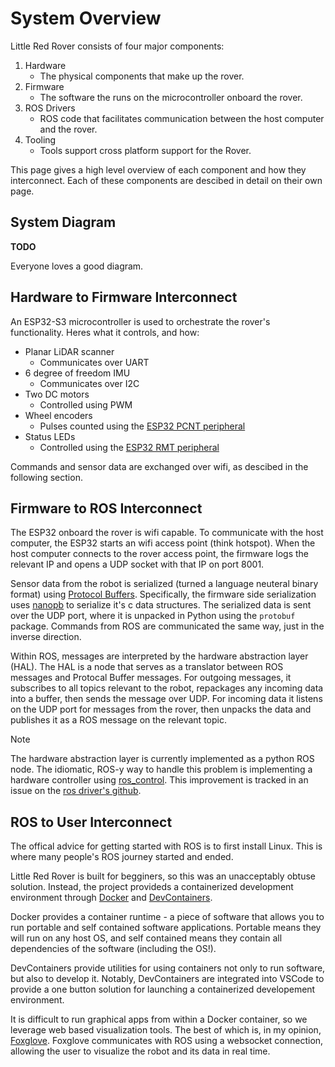 # System Overview

Little Red Rover consists of four major components:
1. Hardware
    * The physical components that make up the rover.
2. Firmware
    * The software the runs on the microcontroller onboard the rover.
3. ROS Drivers
    * ROS code that facilitates communication between the host computer and the rover. 
4. Tooling
    * Tools support cross platform support for the Rover.

This page gives a high level overview of each component and how they interconnect.
Each of these components are descibed in detail on their own page.

## System Diagram

**TODO**

Everyone loves a good diagram.

## Hardware to Firmware Interconnect

An ESP32-S3 microcontroller is used to orchestrate the rover's functionality.
Heres what it controls, and how:

* Planar LiDAR scanner
    * Communicates over UART
* 6 degree of freedom IMU
    * Communicates over I2C
* Two DC motors
    * Controlled using PWM
* Wheel encoders
    * Pulses counted using the [ESP32 PCNT peripheral](https://docs.espressif.com/projects/esp-idf/en/v5.3.1/esp32/api-reference/peripherals/pcnt.html)
* Status LEDs
    * Controlled using the [ESP32 RMT peripheral](https://docs.espressif.com/projects/esp-idf/en/v5.3.1/esp32/api-reference/peripherals/rmt.html)

Commands and sensor data are exchanged over wifi, as descibed in the following section.

## Firmware to ROS Interconnect

The ESP32 onboard the rover is wifi capable.
To communicate with the host computer, the ESP32 starts an wifi access point (think hotspot).
When the host computer connects to the rover access point, the firmware logs the relevant IP and opens a UDP socket with that IP on port 8001.

Sensor data from the robot is serialized (turned a language neuteral binary format) using [Protocol Buffers](https://protobuf.dev/).
Specifically, the firmware side serialization uses [nanopb](https://github.com/nanopb/nanopb) to serialize it's c data structures.
The serialized data is sent over the UDP port, where it is unpacked in Python using the `protobuf` package.
Commands from ROS are communicated the same way, just in the inverse direction.

Within ROS, messages are interpreted by the hardware abstraction layer (HAL).
The HAL is a node that serves as a translator between ROS messages and Protocal Buffer messages.
For outgoing messages, it subscribes to all topics relevant to the robot, repackages any incoming data into a buffer, then sends the message over UDP.
For incoming data it listens on the UDP port for messages from the rover, then unpacks the data and publishes it as a ROS message on the relevant topic.

> [!NOTE]
> The hardware abstraction layer is currently implemented as a python ROS node.
> The idiomatic, ROS-y way to handle this problem is implementing a hardware controller using [ros_control](https://wiki.ros.org/ros_control).
> This improvement is tracked in an issue on the [ros driver's github](https://github.com/little-red-rover/lrr-ros/issues/2).

## ROS to User Interconnect

The offical advice for getting started with ROS is to first install Linux. This is where many people's ROS journey started and ended.

Little Red Rover is built for begginers, so this was an unacceptably obtuse solution.
Instead, the project provideds a containerized development environment through [Docker](https://www.docker.com/) and [DevContainers](https://containers.dev/).

Docker provides a container runtime - a piece of software that allows you to run portable and self contained software applications.
Portable means they will run on any host OS, and self contained means they contain all dependencies of the software (including the OS!).

DevContainers provide utilities for using containers not only to run software, but also to develop it.
Notably, DevContainers are integrated into VSCode to provide a one button solution for launching a containerized developement environment.

It is difficult to run graphical apps from within a Docker container, so we leverage web based visualization tools.
The best of which is, in my opinion, [Foxglove](https://foxglove.dev).
Foxglove communicates with ROS using a websocket connection, allowing the user to visualize the robot and its data in real time.
